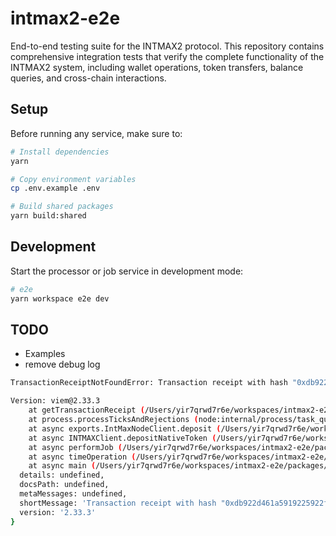 # intmax2-e2e

End-to-end testing suite for the INTMAX2 protocol. This repository contains comprehensive integration tests that verify the complete functionality of the INTMAX2 system, including wallet operations, token transfers, balance queries, and cross-chain interactions.

## Setup

Before running any service, make sure to:

```sh
# Install dependencies
yarn

# Copy environment variables
cp .env.example .env

# Build shared packages
yarn build:shared
```

## Development

Start the processor or job service in development mode:

```sh
# e2e
yarn workspace e2e dev
```

## TODO
- Examples
- remove debug log

```sh
TransactionReceiptNotFoundError: Transaction receipt with hash "0xdb922d461a5919225922f2fa4821bb8a160b759d80b2f28ea8123a7622b1ee22" could not be found. The Transaction may not be processed on a block yet.

Version: viem@2.33.3
    at getTransactionReceipt (/Users/yir7qrwd7r6e/workspaces/intmax2-e2e/node_modules/viem/actions/public/getTransactionReceipt.ts:66:23)
    at process.processTicksAndRejections (node:internal/process/task_queues:105:5)
    at async exports.IntMaxNodeClient.deposit (/Users/yir7qrwd7r6e/workspaces/intmax2-e2e/node_modules/intmax2-server-sdk/src/node/index.ts:789:15)
    at async INTMAXClient.depositNativeToken (/Users/yir7qrwd7r6e/workspaces/intmax2-e2e/packages/e2e/src/lib/intmax.ts:164:23)
    at async performJob (/Users/yir7qrwd7r6e/workspaces/intmax2-e2e/packages/e2e/src/service/job.service.ts:14:25)
    at async timeOperation (/Users/yir7qrwd7r6e/workspaces/intmax2-e2e/packages/shared/src/lib/operation.ts:13:20)
    at async main (/Users/yir7qrwd7r6e/workspaces/intmax2-e2e/packages/e2e/src/index.ts:8:35) {
  details: undefined,
  docsPath: undefined,
  metaMessages: undefined,
  shortMessage: 'Transaction receipt with hash "0xdb922d461a5919225922f2fa4821bb8a160b759d80b2f28ea8123a7622b1ee22" could not be found. The Transaction may not be processed on a block yet.',
  version: '2.33.3'
}
```